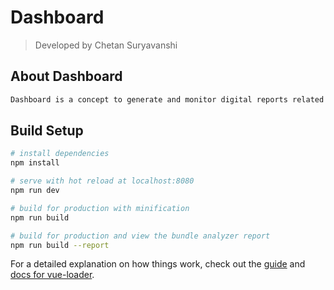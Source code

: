 # Dashboard

> Developed by Chetan Suryavanshi

## About Dashboard

``` bash
Dashboard is a concept to generate and monitor digital reports related to a geographic information system (GIS) using technologies like Mapbox-gl-js / Leaflet.js / Chartjs and Javascript framework Vue.js.

```
## Build Setup

``` bash
# install dependencies
npm install

# serve with hot reload at localhost:8080
npm run dev

# build for production with minification
npm run build

# build for production and view the bundle analyzer report
npm run build --report
```

For a detailed explanation on how things work, check out the [guide](http://vuejs-templates.github.io/webpack/) and [docs for vue-loader](http://vuejs.github.io/vue-loader).
